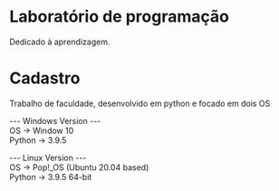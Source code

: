 # Laboratório de programação
Dedicado à aprendizagem.

# Cadastro
Trabalho de faculdade, desenvolvido em python e focado em dois OS

--- Windows Version ---\
OS -> Window 10 \
Python -> 3.9.5

--- Linux Version ---\
OS -> Pop!_OS (Ubuntu 20.04 based) \
Python -> 3.9.5 64-bit
